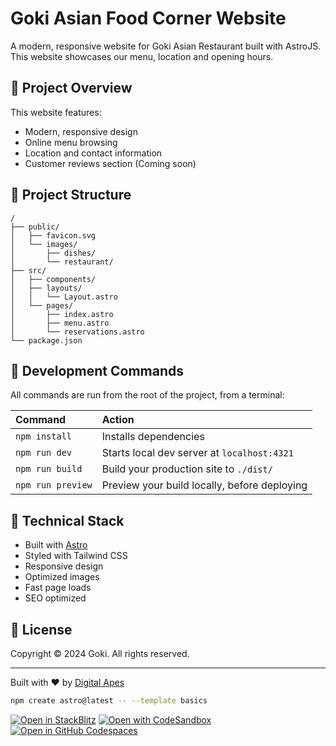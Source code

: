 # Goki Asian Food Corner Website

A modern, responsive website for Goki Asian Restaurant built with AstroJS. This website showcases our menu, location and opening hours.

## 🍜 Project Overview

This website features:

- Modern, responsive design
- Online menu browsing
- Location and contact information
- Customer reviews section (Coming soon)

## 🚀 Project Structure

```text
/
├── public/
│   ├── favicon.svg
│   └── images/
│       ├── dishes/
│       └── restaurant/
├── src/
│   ├── components/
│   ├── layouts/
│   │   └── Layout.astro
│   └── pages/
│       ├── index.astro
│       ├── menu.astro
│       └── reservations.astro
└── package.json
```

## 🧞 Development Commands

All commands are run from the root of the project, from a terminal:

| Command           | Action                                       |
| :---------------- | :------------------------------------------- |
| `npm install`     | Installs dependencies                        |
| `npm run dev`     | Starts local dev server at `localhost:4321`  |
| `npm run build`   | Build your production site to `./dist/`      |
| `npm run preview` | Preview your build locally, before deploying |

## 🔧 Technical Stack

- Built with [Astro](https://astro.build)
- Styled with Tailwind CSS
- Responsive design
- Optimized images
- Fast page loads
- SEO optimized

## 📝 License

Copyright © 2024 Goki. All rights reserved.

---

Built with ❤️ by [Digital Apes](https://digitalapes.co)

```sh
npm create astro@latest -- --template basics
```

[![Open in StackBlitz](https://developer.stackblitz.com/img/open_in_stackblitz.svg)](https://stackblitz.com/github/withastro/astro/tree/latest/examples/basics)
[![Open with CodeSandbox](https://assets.codesandbox.io/github/button-edit-lime.svg)](https://codesandbox.io/p/sandbox/github/withastro/astro/tree/latest/examples/basics)
[![Open in GitHub Codespaces](https://github.com/codespaces/badge.svg)](https://codespaces.new/withastro/astro?devcontainer_path=.devcontainer/basics/devcontainer.json)
